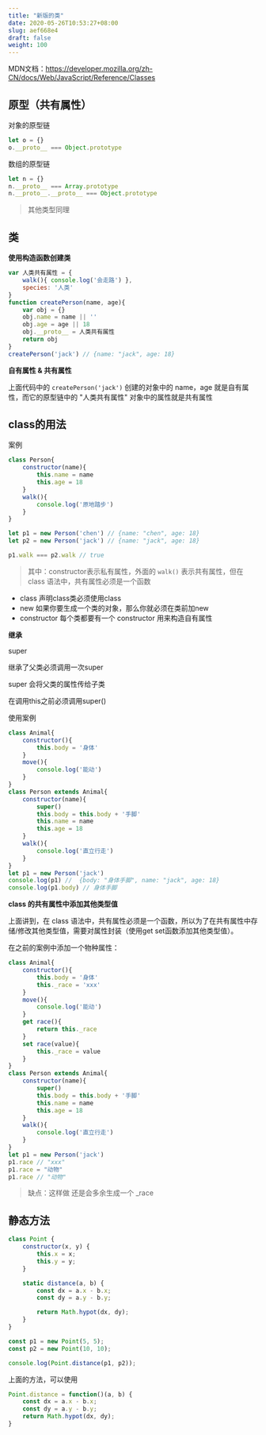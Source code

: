 ```yaml
---
title: "新版的类"
date: 2020-05-26T10:53:27+08:00
slug: aef668e4
draft: false
weight: 100
---
```


MDN文档：https://developer.mozilla.org/zh-CN/docs/Web/JavaScript/Reference/Classes

## 原型（共有属性）

对象的原型链

```js
let o = {}
o.__proto__ === Object.prototype
```

数组的原型链

```js
let n = {}
n.__proto__ === Array.prototype
n.__proto__.__proto__ === Object.prototype
```

> 其他类型同理

## 类

**使用构造函数创建类**

```js
var 人类共有属性 = {
    walk(){ console.log('会走路') },
    species: '人类'
}
function createPerson(name, age){
    var obj = {}
    obj.name = name || ''
    obj.age = age || 18
    obj.__proto__ = 人类共有属性
    return obj
}
createPerson('jack') // {name: "jack", age: 18}
```

**自有属性 & 共有属性**

上面代码中的 `createPerson('jack')` 创建的对象中的 name，age 就是自有属性，而它的原型链中的 "人类共有属性" 对象中的属性就是共有属性

## class的用法

案例

```js
class Person{
    constructor(name){
        this.name = name
        this.age = 18
    }
    walk(){
        console.log('原地踏步')
    }
}

let p1 = new Person('chen') // {name: "chen", age: 18}
let p2 = new Person('jack') // {name: "jack", age: 18}

p1.walk === p2.walk // true
```

> 其中：constructor表示私有属性，外面的 `walk()` 表示共有属性，但在 class 语法中，共有属性必须是一个函数

- class 声明class类必须使用class
- new 如果你要生成一个类的对象，那么你就必须在类前加new
- constructor 每个类都要有一个 constructor 用来构造自有属性

**继承**

super 

继承了父类必须调用一次super

super 会将父类的属性传给子类

在调用this之前必须调用super()

使用案例

```js
class Animal{
    constructor(){
        this.body = '身体'
    }
    move(){
        console.log('能动')
    }
}
class Person extends Animal{
    constructor(name){
        super()
        this.body = this.body + '手脚'
        this.name = name
        this.age = 18
    }
    walk(){
        console.log('直立行走')
    }
}
let p1 = new Person('jack')
console.log(p1) //  {body: "身体手脚", name: "jack", age: 18}
console.log(p1.body) // 身体手脚
```

**class 的共有属性中添加其他类型值**

上面讲到，在 class 语法中，共有属性必须是一个函数，所以为了在共有属性中存储/修改其他类型值，需要对属性封装（使用get set函数添加其他类型值）。

在之前的案例中添加一个物种属性：

```js
class Animal{
    constructor(){
        this.body = '身体'
        this._race = 'xxx'
    }
    move(){
        console.log('能动')
    }
    get race(){
        return this._race
    }
    set race(value){
        this._race = value
    }
}
class Person extends Animal{
    constructor(name){
        super()
        this.body = this.body + '手脚'
        this.name = name
        this.age = 18
    }
    walk(){
        console.log('直立行走')
    }
}
let p1 = new Person('jack')
p1.race // "xxx"
p1.race = "动物"
p1.race // "动物"
```

> 缺点：这样做 还是会多余生成一个 _race

## 静态方法

```js
class Point {
    constructor(x, y) {
        this.x = x;
        this.y = y;
    }

    static distance(a, b) {
        const dx = a.x - b.x;
        const dy = a.y - b.y;

        return Math.hypot(dx, dy);
    }
}

const p1 = new Point(5, 5);
const p2 = new Point(10, 10);

console.log(Point.distance(p1, p2));
```

上面的方法，可以使用

```js
Point.distance = function()(a, b) {
    const dx = a.x - b.x;
    const dy = a.y - b.y;
    return Math.hypot(dx, dy);
}
```